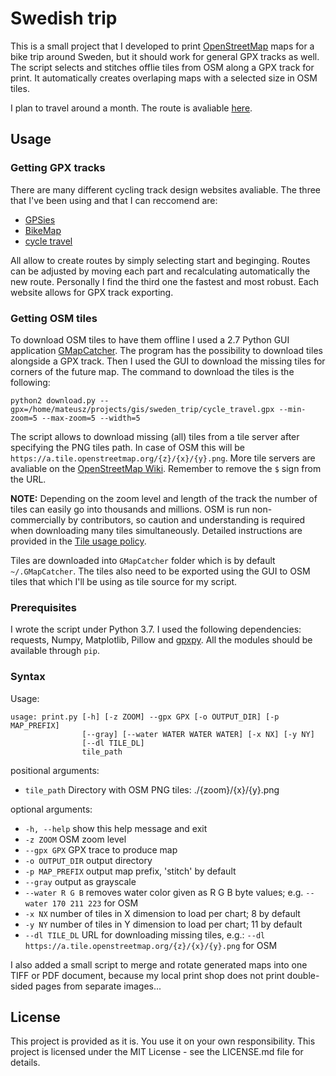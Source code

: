 # Swedish trip
This is a small project that I developed to print [OpenStreetMap](https://www.openstreetmap.org) maps
for a bike trip around Sweden, but it should work for general GPX tracks as well. 
The script selects and stitches offlie tiles from OSM along a GPX track for print.
It automatically creates overlaping maps with a selected size in OSM tiles.

I plan to travel around a month. The route is avaliable [here](https://www.bikemap.net/en/r/4733311/).

## Usage
### Getting GPX tracks
There are many different cycling track design websites avaliable. The three that I've been using and that I can reccomend are:
* [GPSies](https://www.gpsies.com)
* [BikeMap](https://www.bikemap.net/)
* [cycle travel](https://cycle.travel/map)

All allow to create routes by simply selecting start and beginging. Routes can be adjusted by moving 
each part and recalculating automatically the new route. Personally I find the third one the fastest and 
most robust. Each website allows for GPX track exporting.

### Getting OSM tiles
To download OSM tiles to have them offline I used a 2.7 Python GUI application [GMapCatcher](https://github.com/heldersepu/GMapCatcher).
The program has the possibility to download tiles alongside a GPX track. Then I used the GUI to download the missing tiles for
corners of the future map. The command to download the tiles is the following:

```
python2 download.py --gpx=/home/mateusz/projects/gis/sweden_trip/cycle_travel.gpx --min-zoom=5 --max-zoom=5 --width=5
```

The script allows to download missing (all) tiles from a tile server after specifying the PNG tiles path.
In case of OSM this will be `https://a.tile.openstreetmap.org/{z}/{x}/{y}.png`. More tile servers are avaliable on the
[OpenStreetMap Wiki](https://wiki.openstreetmap.org/wiki/Tile_servers). Remember to remove the `$` sign from the URL.

**NOTE:** Depending on the zoom level and length of the track the number of tiles can easily go into thousands and millions.
OSM is run non-commercially by contributors, so caution and understanding is required when downloading many tiles simultaneously.
Detailed instructions are provided in the [Tile usage policy](https://wiki.openstreetmap.org/wiki/Tile_usage_policy).

Tiles are downloaded into `GMapCatcher` folder which is by default `~/.GMapCatcher`. The tiles also need to be exported using 
the GUI to OSM tiles that which I'll be using as tile source for my script.

### Prerequisites
I wrote the script under Python 3.7. I used the following dependencies: requests, Numpy, Matplotlib, Pillow and [gpxpy](https://github.com/tkrajina/gpxpy).
All the modules should be available through `pip`.

### Syntax
Usage: 
```
usage: print.py [-h] [-z ZOOM] --gpx GPX [-o OUTPUT_DIR] [-p MAP_PREFIX]
                [--gray] [--water WATER WATER WATER] [-x NX] [-y NY]
                [--dl TILE_DL]
                tile_path
```
positional arguments:
* `tile_path` Directory with OSM PNG tiles: ./{zoom}/{x}/{y}.png

optional arguments:
* `-h, --help` show this help message and exit
* `-z ZOOM` OSM zoom level
* `--gpx GPX` GPX trace to produce map
* `-o OUTPUT_DIR` output directory
* `-p MAP_PREFIX` output map prefix, 'stitch' by default
* `--gray` output as grayscale
* `--water R G B` removes water color given as R G B byte values; e.g. `--water 170 211 223` for OSM
* `-x NX` number of tiles in X dimension to load per chart; 8 by default
* `-y NY` number of tiles in Y dimension to load per chart; 11 by default
* `--dl TILE_DL` URL for downloading missing tiles, e.g.: `--dl https://a.tile.openstreetmap.org/{z}/{x}/{y}.png` for OSM

I also added a small script to merge and rotate generated maps into one TIFF 
or PDF document, because my local print shop does not print double-sided pages
from separate images...

## License

This project is provided as it is. You use it on your own responsibility.
This project is licensed under the MIT License - see the LICENSE.md file for details.